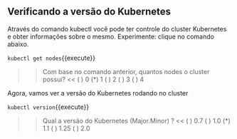 ## Verificando a versão do Kubernetes

Através do comando kubectl você pode ter controle do cluster Kubernetes e obter informações sobre o mesmo. 
Experimente: clique no comando abaixo.

`kubectl get nodes`{{execute}}

>> Com base no comando anterior, quantos nodes o cluster possui? <<
( ) 0
(*) 1
( ) 2
( ) 3
( ) 4

Agora, vamos ver a versão do Kubernetes rodando no cluster

`kubectl version`{{execute}}

>> Qual a versão do Kubernetes (Major.Minor) ? <<
( ) 0.7
( ) 1.0
(*) 1.1
( ) 1.25
( ) 2.0
